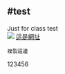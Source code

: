 #test
---
Just for class test <br>
![](https://nextgen.group/hubfs/github_PNG65.png)
[這是網址](https://github.com/ChadLinTW/0215test/new/main?filename=README.md)
```
複製這邊
```
123456